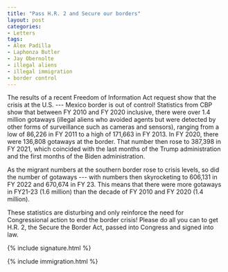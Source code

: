 ```yaml
---
title: "Pass H.R. 2 and Secure our borders"
layout: post
categories:
- Letters
tags:
- Alex Padilla
- Laphonza Butler
- Jay Obernolte
- illegal aliens
- illegal immigration
- border control
---
```


The results of a recent Freedom of Information Act request show that the crisis at the U.S. --- Mexico border is out of control! Statistics from CBP show that between FY 2010 and FY 2020 inclusive, there were over 1.4 million gotaways (illegal aliens who avoided agents but were detected by other forms of surveillance such as cameras and sensors), ranging from a low of 86,226 in FY 2011 to a high of 171,663 in FY 2013. In FY 2020, there were 136,808 gotaways at the border. That number then rose to 387,398 in FY 2021, which coincided with the last months of the Trump administration and the first months of the Biden administration.

As the migrant numbers at the southern border rose to crisis levels, so did the number of gotaways --- with numbers then skyrocketing to 606,131 in FY 2022 and 670,674 in FY 23. This means that there were more gotaways in FY21-23 (1.6 million) than the decade of FY 2010 and FY 2020 (1.4 million).

These statistics are disturbing and only reinforce the need for Congressional action to end the border crisis! Please do all you can to get H.R. 2, the Secure the Border Act, passed into Congress and signed into law.

{% include signature.html %}

{% include immigration.html %}

